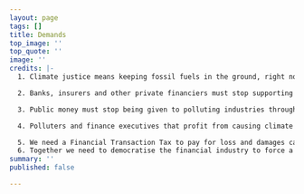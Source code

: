 ```yaml
---
layout: page
tags: []
title: Demands
top_image: ''
top_quote: ''
image: ''
credits: |-
  1. Climate justice means keeping fossil fuels in the ground, right now. We need to stop new coal, oil, gas and fracking projects.

  2. Banks, insurers and other private financiers must stop supporting and profiting from fossil fuel extraction, and new carbon-intensive infrastructure like roads and airports.

  3. Public money must stop being given to polluting industries through our central banks, pension funds, and government subsidies.

  4. Polluters and finance executives that profit from causing climate chaos, must pay climate reparations for the harms they drive around the world.

  5. We need a Financial Transaction Tax to pay for loss and damages caused by climate chaos and support to invest in good, green jobs through a Global Green New Deal, especially for workers transitioning from high carbon industries and projects and those hit the hardest by climate impacts, Covid-19, and precarity.
  6. Together we need to democratise the financial industry to force a just transition and ensure energy access for all.
summary: ''
published: false

---
```


